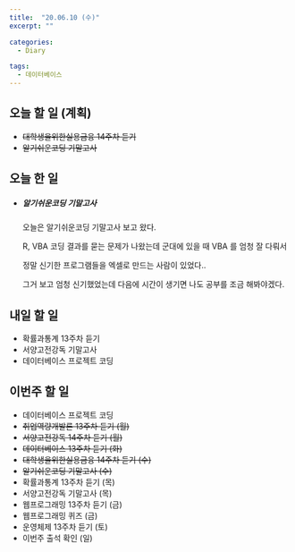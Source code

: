 ```yaml
---
title:  "20.06.10 (수)"
excerpt: ""

categories:
  - Diary

tags:
  - 데이터베이스
---
```


## 오늘 할 일 (계획)

- ~~대학생을위한실용금융 14주차 듣기~~
- ~~알기쉬운코딩 기말고사~~

## 오늘 한 일

- ##### 알기쉬운코딩 기말고사

  오늘은 알기쉬운코딩 기말고사 보고 왔다.

  R, VBA 코딩 결과를 묻는 문제가 나왔는데 군대에 있을 때 VBA 를 엄청 잘 다뤄서

  정말 신기한 프로그램들을 엑셀로 만드는 사람이 있었다..

  그거 보고 엄청 신기했었는데 다음에 시간이 생기면 나도 공부를 조금 해봐야겠다.

## 내일 할 일

- 확률과통계 13주차 듣기
- 서양고전강독 기말고사
- 데이터베이스 프로젝트 코딩

## 이번주 할 일

- 데이터베이스 프로젝트 코딩
- ~~취업역량개발론 13주차 듣기 (월)~~
- ~~서양고전강독 14주차 듣기 (월)~~
- ~~데이터베이스 13주차 듣기 (화)~~
- ~~대학생을위한실용금융 14주차 듣기 (수)~~
- ~~알기쉬운코딩 기말고사 (수)~~
- 확률과통계 13주차 듣기 (목)
- 서양고전강독 기말고사 (목)
- 웹프로그래밍 13주차 듣기 (금)
- 웹프로그래밍 퀴즈 (금)
- 운영체제 13주차 듣기 (토)
- 이번주 출석 확인 (일)
